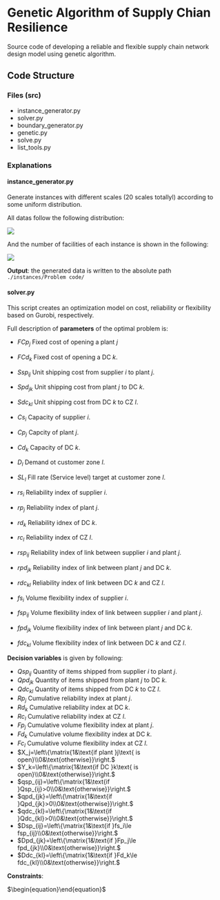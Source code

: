 # Genetic Algorithm of Supply Chian Resilience

Source code of developing a reliable and flexible supply chain network design model using genetic algorithm.

## Code Structure

### Files (src)

* instance_generator.py
* solver.py
* boundary_generator.py
* genetic.py
* solve.py
* list_tools.py

### Explanations

#### instance_generator.py

Generate instances with different scales (20 scales totallyl) according to some uniform distribution.

All datas follow the following distribution:

![](https://cdn.jsdelivr.net/gh/TseYeong/blog-plug@main/image-20250106194122506.png)

And the number of facilities of each instance is shown in the following:

![](https://cdn.jsdelivr.net/gh/TseYeong/blog-plug@main/image-20250106200700963.png)

**Output**: the generated data is written to the absolute path `./instances/Problem code/`

#### solver.py

This script creates an optimization model on cost, reliability or flexibility based on Gurobi, respectively.

Full description of **parameters** of the optimal problem is:

* $FCp_j$	Fixed cost of opening a plant $j$

* $FCd_k$	Fixed cost of opening a DC $k$.
* $Ssp_{ij}$	Unit shipping cost from supplier $i$ to plant $j$.
* $Spd_{jk}$	Unit shipping cost from plant $j$ to DC $k$.
* $Sdc_{kl}$	Unit shipping cost from DC $k$ to CZ $l$.
* $Cs_i$	Capacity of supplier $i$.
* $Cp_j$	Capcity of plant $j$.
* $Cd_k$	Capacity of DC $k$.
* $D_l$	Demand ot customer zone $l$.
* $SL_l$	Fill rate (Service level) target at customer zone $l$.
* $rs_i$	Reliability index of supplier $i$.
* $rp_j$	Reliability index of plant $j$.
* $rd_k$	Reliability idnex of DC $k$.
* $rc_l$	Reliability index of CZ $l$.
* $rsp_{ij}$	Reliability index of link between supplier $i$ and plant $j$.
* $rpd_{jk}$	Reliability index of link between plant $j$ and DC $k$.
* $rdc_{kl}$	Reliability index of link between DC $k$ and CZ $l$.
* $fs_i$	Volume flexibility index of supplier $i$.
* $fsp_{ij}$	Volume flexibility index of link between supplier $i$ and plant $j$.
* $fpd_{jk}$	Volume flexibility index of link between plant $j$ and DC $k$.
* $fdc_{kl}$	Volume flexibility index of link between DC $k$ and CZ $l$.

**Decision variables** is given by following:

* $Qsp_{ij}$	Quantity of items shipped from supplier $i$ to plant $j$.
* $Qpd_{jk}$	Quantity of items shipped from plant $j$ to DC $k$.
* $Qdc_{kl}$	Quantity of items shipped from DC $k$ to CZ $l$.
* $Rp_j$	Cumulative reliability index at plant $j$.
* $Rd_k$	Cumulative reliability index at DC $k$.
* $Rc_l$	Cumulative reliability index at CZ $l$.
* $Fp_j$	Cumulative volume flexibility index at plant $j$.
* $Fd_k$	Cumulative volume flexibility index at DC $k$.
* $Fc_l$	Cumulative volume flexibility index at CZ $l$.
* $X_j=\left\{\matrix{1&\text{if plant }j\text{ is open}\\0&\text{otherwise}}\right.$
* $Y_k=\left\{\matrix{1&\text{if DC }k\text{ is open}\\0&\text{otherwise}}\right.$
* $qsp_{ij}=\left\{\matrix{1&\text{if }Qsp_{ij}>0\\0&\text{otherwise}}\right.$
* $qpd_{jk}=\left\{\matrix{1&\text{if }Qpd_{jk}>0\\0&\text{otherwise}}\right.$
* $qdc_{kl}=\left\{\matrix{1&\text{if }Qdc_{kl}>0\\0&\text{otherwise}}\right.$
* $Dsp_{ij}=\left\{\matrix{1&\text{if }fs_i\le fsp_{ij}\\0&\text{otherwise}}\right.$
* $Dpd_{jk}=\left\{\matrix{1&\text{if }Fp_j\le fpd_{jk}\\0&\text{otherwise}}\right.$
* $Ddc_{kl}=\left\{\matrix{1&\text{if }Fd_k\le fdc_{kl}\\0&\text{otherwise}}\right.$

**Constraints**:

$\begin{equation}\end{equation}$

